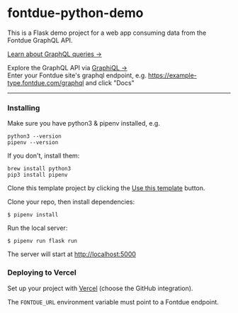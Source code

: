 # fontdue-python-demo

This is a Flask demo project for a web app consuming data from the Fontdue GraphQL API.

[Learn about GraphQL queries →](https://graphql.org/learn/queries/)

Explore the GraphQL API via [GraphiQL →](https://www.electronjs.org/apps/graphiql) \
Enter your Fontdue site's graphql endpoint, e.g. https://example-type.fontdue.com/graphql and click "Docs"

---

### Installing

Make sure you have python3 & pipenv installed, e.g.

``` shell
python3 --version
pipenv --version
```

If you don't, install them:

```shell
brew install python3
pip3 install pipenv
```

Clone this template project by clicking the
[Use this template](https://github.com/fontdue/fontdue-python-demo/generate)
button.

Clone your repo, then install dependencies:

```shell
$ pipenv install
```

Run the local server:

```
$ pipenv run flask run
```

The server will start at [http://localhost:5000](http://localhost:5000)


### Deploying to Vercel

Set up your project with [Vercel](https://vercel.com/signup)
(choose the GitHub integration).

The `FONTDUE_URL` environment variable must point to a Fontdue endpoint.
